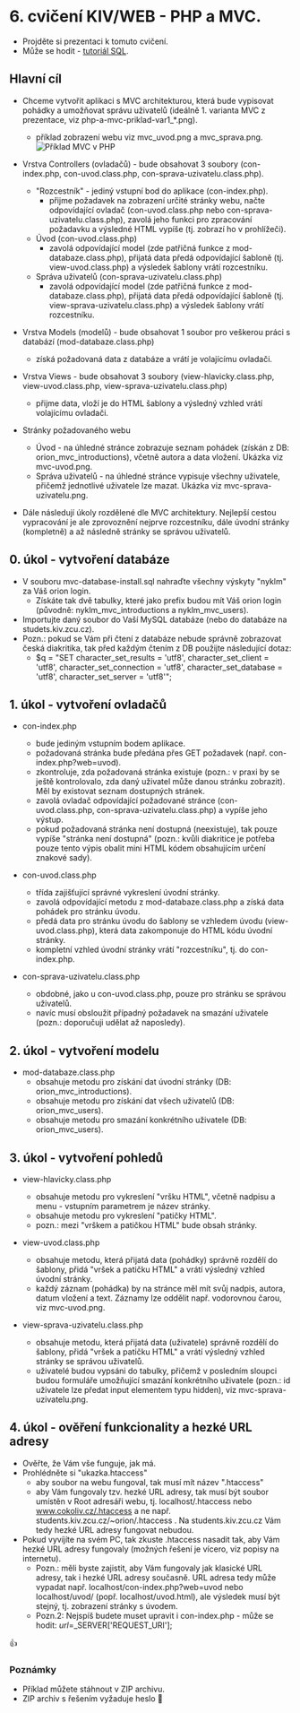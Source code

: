 # 6. cvičení KIV/WEB - PHP a MVC.

* Projděte si prezentaci k tomuto cvičení.
* Může se hodit - [tutoriál SQL](http://www.w3schools.com/sql/default.asp).


## Hlavní cíl

* Chceme vytvořit aplikaci s MVC architekturou, která bude vypisovat pohádky a umožňovat správu uživatelů (ideálně 1. varianta MVC z prezentace, viz php-a-mvc-priklad-var1_*.png).
  * příklad zobrazení webu viz mvc_uvod.png a mvc_sprava.png.
  ![Příklad MVC v PHP](/php-a-mvc-priklad-var1_2.png)
  
* Vrstva Controllers (ovladačů) - bude obsahovat 3 soubory (con-index.php, con-uvod.class.php, con-sprava-uzivatelu.class.php).
  * "Rozcestník" - jediný vstupní bod do aplikace (con-index.php).
    * přijme požadavek na zobrazení určité stránky webu, načte odpovídající ovladač (con-uvod.class.php nebo con-sprava-uzivatelu.class.php), zavolá jeho funkci pro zpracování požadavku a výsledné HTML vypíše (tj. zobrazí ho v prohlížeči).
  * Úvod (con-uvod.class.php)
    * zavolá odpovídající model (zde patřičná funkce z mod-databaze.class.php), přijatá data předá odpovídající šabloně (tj. view-uvod.class.php) a výsledek šablony vrátí rozcestníku.
  * Správa uživatelů (con-sprava-uzivatelu.class.php)
    * zavolá odpovídající model (zde patřičná funkce z mod-databaze.class.php), přijatá data předá odpovídající šabloně (tj. view-sprava-uzivatelu.class.php) a výsledek šablony vrátí rozcestníku.
* Vrstva Models (modelů) - bude obsahovat 1 soubor pro veškerou práci s databází (mod-databaze.class.php)
  * získá požadovaná data z databáze a vrátí je volajícímu ovladači.
* Vrstva Views - bude obsahovat 3 soubory (view-hlavicky.class.php, view-uvod.class.php, view-sprava-uzivatelu.class.php)
  * přijme data, vloží je do HTML šablony a výsledný vzhled vrátí volajícímu ovladači.
* Stránky požadovaného webu
  * Úvod - na úhledné stránce zobrazuje seznam pohádek (získán z DB: orion_mvc_introductions), včetně autora a data vložení. Ukázka viz mvc-uvod.png.
  * Správa uživatelů - na úhledné stránce vypisuje všechny uživatele, přičemž jednotlivé uživatele lze mazat. Ukázka viz mvc-sprava-uzivatelu.png.
* Dále následují úkoly rozdělené dle MVC architektury. Nejlepší cestou vypracování je ale zprovoznění nejprve rozcestníku, dále úvodní stránky (kompletně) a až následně stránky se správou uživatelů.


## 0. úkol - vytvoření databáze

* V souboru mvc-database-install.sql nahraďte všechny výskyty "nyklm" za Váš orion login.
  * Získáte tak dvě tabulky, které jako prefix budou mít Váš orion login (původně: nyklm_mvc_introductions a nyklm_mvc_users).
* Importujte daný soubor do Vaší MySQL databáze (nebo do databáze na studets.kiv.zcu.cz).
* Pozn.: pokud se Vám při čtení z databáze nebude správně zobrazovat česká diakritika, tak před každým čtením z DB použijte následující dotaz:
  * $q = "SET character_set_results = 'utf8', character_set_client = 'utf8', character_set_connection = 'utf8', character_set_database = 'utf8', character_set_server = 'utf8'";        


## 1. úkol - vytvoření ovladačů

* con-index.php
  * bude jediným vstupním bodem aplikace.
  * požadovaná stránka bude předána přes GET požadavek (např. con-index.php?web=uvod).
  * zkontroluje, zda požadovaná stránka existuje (pozn.: v praxi by se ještě kontrolovalo, zda daný uživatel může danou stránku zobrazit). Měl by existovat seznam dostupných stránek.
  * zavolá ovladač odpovídající požadované stránce (con-uvod.class.php, con-sprava-uzivatelu.class.php) a vypíše jeho výstup.
  * pokud požadovaná stránka není dostupná (neexistuje), tak pouze vypíše "stránka není dostupná" (pozn.: kvůli diakritice je potřeba pouze tento výpis obalit mini HTML kódem obsahujícím určení znakové sady).

* con-uvod.class.php
  * třída zajišťující správné vykreslení úvodní stránky.
  * zavolá odpovídající metodu z mod-databaze.class.php a získá data pohádek pro stránku úvodu.
  * předá data pro stránku úvodu do šablony se vzhledem úvodu (view-uvod.class.php), která data zakomponuje do HTML kódu úvodní stránky.
  * kompletní vzhled úvodní stránky vrátí "rozcestníku", tj. do con-index.php.
  
* con-sprava-uzivatelu.class.php
  * obdobné, jako u con-uvod.class.php, pouze pro stránku se správou uživatelů.
  * navíc musí obsloužit případný požadavek na smazání uživatele (pozn.: doporučuji udělat až naposledy).
  

## 2. úkol - vytvoření modelu

* mod-databaze.class.php
  * obsahuje metodu pro získání dat úvodní stránky (DB: orion_mvc_introductions).
  * obsahuje metodu pro získání dat všech uživatelů (DB: orion_mvc_users).
  * obsahuje metodu pro smazání konkrétního uživatele (DB: orion_mvc_users).


## 3. úkol - vytvoření pohledů

* view-hlavicky.class.php
  * obsahuje metodu pro vykreslení "vršku HTML", včetně nadpisu a menu - vstupním parametrem je název stránky.
  * obsahuje metodu pro vykreslení "patičky HTML".
  * pozn.: mezi "vrškem a patičkou HTML" bude obsah stránky.
  
* view-uvod.class.php
  * obsahuje metodu, která přijatá data (pohádky) správně rozdělí do šablony, přidá "vršek a patičku HTML" a vrátí výsledný vzhled úvodní stránky.
  * každý záznam (pohádka) by na stránce měl mít svůj nadpis, autora, datum vložení a text. Záznamy lze oddělit např. vodorovnou čarou, viz mvc-uvod.png.
  
* view-sprava-uzivatelu.class.php
  * obsahuje metodu, která přijatá data (uživatele) správně rozdělí do šablony, přidá "vršek a patičku HTML" a vrátí výsledný vzhled stránky se správou uživatelů.
  * uživatelé budou vypsáni do tabulky, přičemž v posledním sloupci budou formuláře umožňující smazání konkrétního uživatele (pozn.: id uživatele lze předat input elementem typu hidden), viz mvc-sprava-uzivatelu.png.


## 4. úkol - ověření funkcionality a hezké URL adresy

* Ověřte, že Vám vše funguje, jak má.
* Prohlédněte si "ukazka.htaccess"
  * aby soubor na webu fungoval, tak musí mít název ".htaccess"
  * aby Vám fungovaly tzv. hezké URL adresy, tak musí být soubor umístěn v Root adresáři webu, tj. localhost/.htaccess nebo www.cokoliv.cz/.htaccess a ne např. students.kiv.zcu.cz/~orion/.htaccess . Na students.kiv.zcu.cz Vám tedy hezké URL adresy fungovat nebudou.
* Pokud vyvíjíte na svém PC, tak zkuste .htaccess nasadit tak, aby Vám hezké URL adresy fungovaly (možných řešení je vícero, viz popisy na internetu).
  * Pozn.: měli byste zajistit, aby Vám fungovaly jak klasické URL adresy, tak i hezké URL adresy současně. URL adresa tedy může vypadat např. localhost/con-index.php?web=uvod nebo localhost/uvod/ (popř. localhost/uvod.html), ale výsledek musí být stejný, tj. zobrazení stránky s úvodem.
  * Pozn.2: Nejspíš budete muset upravit i con-index.php - může se hodit: $url=$_SERVER['REQUEST_URI'];    


:+1:


### Poznámky

* Příklad můžete stáhnout v ZIP archivu.
* ZIP archiv s řešením vyžaduje heslo :camel:
